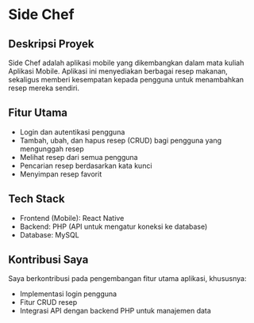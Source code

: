 # Side Chef

## Deskripsi Proyek
Side Chef adalah aplikasi mobile yang dikembangkan dalam mata kuliah Aplikasi Mobile. Aplikasi ini menyediakan berbagai resep makanan, sekaligus memberi kesempatan kepada pengguna untuk menambahkan resep mereka sendiri.  

## Fitur Utama
- Login dan autentikasi pengguna  
- Tambah, ubah, dan hapus resep (CRUD) bagi pengguna yang mengunggah resep  
- Melihat resep dari semua pengguna  
- Pencarian resep berdasarkan kata kunci  
- Menyimpan resep favorit  

## Tech Stack
- Frontend (Mobile): React Native  
- Backend: PHP (API untuk mengatur koneksi ke database)  
- Database: MySQL  

## Kontribusi Saya
Saya berkontribusi pada pengembangan fitur utama aplikasi, khususnya:  
- Implementasi login pengguna  
- Fitur CRUD resep  
- Integrasi API dengan backend PHP untuk manajemen data  
